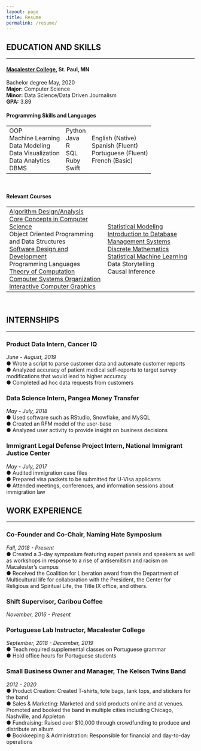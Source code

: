 ```yaml
---
layout: page
title: Resume
permalink: /resume/
---
```

## EDUCATION AND SKILLS
---
#### [**Macalester College**](https://www.macalester.edu/), St. Paul, MN 
<div>
    Bachelor degree May, 2020 <br>
    <b>Major:</b> Computer Science <br>
    <b>Minor:</b> Data Science/Data Driven Journalism<br>
    <b>GPA:</b> 3.89
</div>


#### Programming Skills and Languages

<table border="0">
 <tr>
    <td>
        OOP<br>
        Machine Learning<br>
        Data Modeling<br>
        Data Visualization<br>
        Data Analytics<br>
        DBMS
    </td>
    <td>
        Python<br>
        Java<br>
        R<br>
        SQL<br>
        Ruby<br>
        Swift
    </td>
    <td>
        English (Native)<br>
        Spanish (Fluent)<br>
        Portuguese (Fluent) <br>
        French (Basic)
    </td>
 </tr>
</table>
<br>

#### Relevant Courses
<table border="0">
 <tr>
    <td>
        <a href="https://catalog.macalester.edu/preview_course_nopop.php?catoid=21&coid=111712"> Algorithm Design/Analysis</a> <br>
        <a href="https://catalog.macalester.edu/preview_course_nopop.php?catoid=21&coid=111708">Core Concepts in Computer Science</a><br>
        Object Oriented Programming and Data Structures<br>
        <a href="https://catalog.macalester.edu/preview_course_nopop.php?catoid=19&coid=103370">Software Design and Development</a><br>
        Programming Languages<br>
        <a href="https://catalog.macalester.edu/preview_course_nopop.php?catoid=21&coid=111715">Theory of Computation</a><br>
        <a href="https://catalog.macalester.edu/preview_course_nopop.php?catoid=21&coid=111714">Computer Systems Organization</a><br>
        <a href="https://catalog.macalester.edu/preview_course_nopop.php?catoid=21&coid=113700">Interactive Computer Graphics</a><br>
</td>
<td>
    <a href="https://catalog.macalester.edu/preview_course_nopop.php?catoid=21&coid=112590">Statistical Modeling</a><br>
    <a href="https://catalog.macalester.edu/preview_course_nopop.php?catoid=21&coid=111718">Introduction to Database Management Systems</a><br>
    <a href="https://catalog.macalester.edu/preview_course_nopop.php?catoid=21&coid=112587">Discrete Mathematics</a><br>
    <a href="https://catalog.macalester.edu/preview_course_nopop.php?catoid=21&coid=112595">
    Statistical Machine Learning</a><br>
    Data Storytelling <br>
    Causal Inference 
    </td>
 </tr>
</table>
<br>

## INTERNSHIPS
---

### Product Data Intern, Cancer IQ
<div>
<i> June - August, 2019</i> <br>
● Wrote a script to parse customer data and automate customer reports<br>
● Analyzed accuracy of patient medical self-reports to target survey modifications that would lead to higher accuracy <br>
● Completed ad hoc data requests from customers <br>
</div>

### Data Science Intern, Pangea Money Transfer
<div>
<i> May - July, 2018</i> <br>
● Used software such as RStudio, Snowflake, and MySQL <br>
● Created an RFM model of the user-base <br>
● Analyzed user activity to provide insight on business decisions 
 <br>
</div>


### Immigrant Legal Defense Project Intern, National Immigrant Justice Center
<div>
<i> May - July, 2017</i> <br>
● Audited immigration case files  <br>
● Prepared visa packets to be submitted for U-Visa applicants 
 <br>
● Attended meetings, conferences, and information sessions about immigration law 
 <br>
</div>

## WORK EXPERIENCE
---

### Co-Founder and Co-Chair, Naming Hate Symposium
<div>
<i> Fall, 2018 - Present</i> <br>
● Created a 3-day symposium featuring expert panels and speakers as well as workshops in response to a rise of antisemitism and racism on Macalester’s campus  <br>
● Received the Coalition for Liberation award from the Department of Multicultural life for collaboration with the President, the Center for Religious and Spiritual Life, the Title IX office, and others.
 <br>
</div>


### Shift Supervisor, Caribou Coffee
<div>
<i> November, 2016 - Present</i> 
</div>

### Portuguese Lab Instructor, Macalester College
<div>
<i> September, 2018 - December, 2019</i> <br>
● Teach required supplemental classes on Portuguese grammar  <br>
● Hold office hours for Portuguese students
 <br>
</div>

### Small Business Owner and Manager, The Kelson Twins Band
<div>
<i> 2012 - 2020</i> <br>
● Product Creation: Created T-shirts, tote bags, tank tops, and stickers for the band<br>
● Sales & Marketing: Marketed and sold products online and at venues. Promoted
and booked the band in multiple cities including Chicago, Nashville, and Appleton <br>
● Fundraising: Raised over $10,000 through crowdfunding to produce and distribute an album <br>
● Bookkeeping & Administration: Responsible for financial and day-to-day operations
</div>

